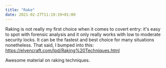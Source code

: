 ```yaml
---
title: "Rake"
date: 2021-02-27T11:19:19+01:00
---
```

Raking is not really my first choice when it comes to covert entry: it's easy to spot with forensic analysis and it only really works with low to moderate security locks.
It can be the fastest and best choice for many situations nonetheless.
That said, I bumped into this: https://elvencraft.com/lpd/Raking%20Techniques.html

Awesome material on raking techniques.